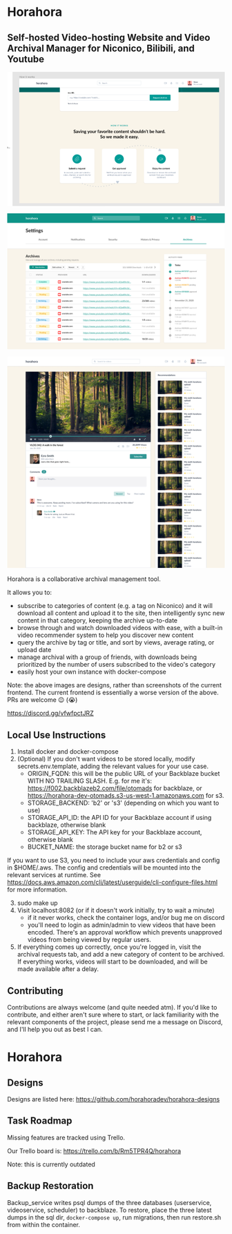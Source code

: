 # Horahora
## Self-hosted Video-hosting Website and Video Archival Manager for Niconico, Bilibili, and Youtube
![](https://github.com/horahoradev/horahora-designs/blob/master/archive.png?raw=true)

![](https://raw.githubusercontent.com/horahoradev/horahora-designs/master/Archives_1.png)

![](https://github.com/horahoradev/horahora-designs/blob/master/Video.png?raw=true)

Horahora is a collaborative archival management tool.

It allows you to:
- subscribe to categories of content (e.g. a tag on Niconico) and it will download all content and upload it to the site, then intelligently sync new content in that category, keeping the archive up-to-date
- browse through and watch downloaded videos with ease, with a built-in video recommender system to help you discover new content
- query the archive by tag or title, and sort by views, average rating, or upload date
- manage archival with a group of friends, with downloads being prioritized by the number of users subscribed to the video's category
- easily host your own instance with docker-compose


Note: the above images are designs, rather than screenshots of the current frontend. The current frontend is essentially a worse version of the above. PRs are welcome 😉 (😭)

https://discord.gg/vfwfpctJRZ

## Local Use Instructions

1. Install docker and docker-compose
2. (Optional) If you don't want videos to be stored locally, modify secrets.env.template, adding the relevant values for your use case.
    - ORIGIN_FQDN: this will be the public URL of your Backblaze bucket WITH NO TRAILING SLASH. E.g. for me it's: https://f002.backblazeb2.com/file/otomads for backblaze, or https://horahora-dev-otomads.s3-us-west-1.amazonaws.com for s3.
    - STORAGE_BACKEND: 'b2' or 's3' (depending on which you want to use)
    - STORAGE_API_ID: the API ID for your Backblaze account if using backblaze, otherwise blank
    - STORAGE_API_KEY: The API key for your Backblaze account, otherwise blank
    - BUCKET_NAME: the storage bucket name for b2 or s3

  If you want to use S3, you need to include your aws credentials and config in $HOME/.aws. The config and credentials will be mounted into the relevant services at runtime. See https://docs.aws.amazon.com/cli/latest/userguide/cli-configure-files.html for more information.

3. sudo make up
4. Visit localhost:8082 (or if it doesn't work initially, try to wait a minute)
    - if it never works, check the container logs, and/or bug me on discord
    - you'll need to login as admin/admin to view videos that have been encoded. There's an approval workflow which prevents unapproved videos from being viewed by regular users.
5. If everything comes up correctly, once you're logged in, visit the archival requests tab, and add a new category of content to be archived. If everything works, videos will start to be downloaded, and will be made available after a delay.

## Contributing
Contributions are always welcome (and quite needed atm). If you'd like to contribute, and either aren't sure where to start, or lack familiarity with the relevant components of the project, please send me a message on Discord, and I'll help you out as best I can.

# Horahora

## Designs
Designs are listed here:
https://github.com/horahoradev/horahora-designs

## Task Roadmap
Missing features are tracked using Trello.

Our Trello board is:
https://trello.com/b/Rm5TPR4Q/horahora

Note: this is currently outdated

## Backup Restoration
Backup_service writes psql dumps of the three databases (userservice, videoservice, scheduler) to backblaze. To restore, place the three latest dumps in the sql dir, `docker-compose up`, run migrations, then run restore.sh from within the container.
